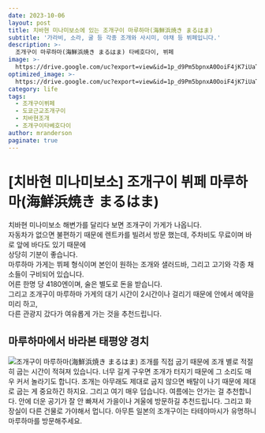 ```yaml
---
date: 2023-10-06
layout: post
title: 치바현 미나미보소에 있는 조개구이 마루하마(海鮮浜焼き まるはま)
subtitle: '가라비, 소라, 굴 등 각종 조개와 사시미, 야채 등 뷔페입니다.'
description: >-
  조개구이 마루하마(海鮮浜焼き まるはま) 타베호다이, 뷔페
image: >-
  https://drive.google.com/uc?export=view&id=1p_d9Pm5bpnxA0OoiF4jK7iUaTUiqhNpY
optimized_image: >-
  https://drive.google.com/uc?export=view&id=1p_d9Pm5bpnxA0OoiF4jK7iUaTUiqhNpY
category: life
tags:
  - 조개구이뷔페
  - 도쿄근교조개구이
  - 치바현조개
  - 조개구이타베호다이
author: mranderson
paginate: true
---
```

# [치바현 미나미보소] 조개구이 뷔페 마루하마(海鮮浜焼き まるはま)
치바현 미나미보소 해변가를 달리다 보면 조개구이 가게가 나옵니다.  
자동차가 없으면 불편하기 때문에 렌트카를 빌려서 방문 했는데, 주차비도 무료이며 바로 앞에 바다도 있기 때문에  
상당히 기분이 좋습니다.  
마루하마 가게는 뷔페 형식이며 본인이 원하는 조개와 샐러드바, 그리고 고기와 각종 채소들이 구비되어 있습니다.  
어른 한명 당 4180엔이며, 술은 별도로 돈을 받습니다.  
그리고 조개구이 마루하마 가게의 대기 시간이 2시간이나 걸리기 때문에 안에서 예약을 미리 하고,  
다른 관광지 갔다가 여유롭게 가는 것을 추천드립니다.  

## 마루하마에서 바라본 태평양 경치
<img src="https://drive.google.com/uc?export=view&id=1zZkRkNMGipw-bp2Cy79VDvefx3sF_FPW"    alt="조개구이 마루하마(海鮮浜焼き まるはま)">
조개를 직접 굽기 때문에 조개 별로 적절히 굽는 시간이 적혀져 있습니다.  
너무 길게 구우면 조개가 터지기 때문에 그 소리도 매우 커서 놀라기도 합니다.  
조개는 아무래도 제대로 굽지 않으면 배탈이 나기 때문에 제대로 굽는 게 중요하긴 하지요.  
그리고 여기 매우 덥습니다. 여름에는 안가는 걸 추천합니다. 안에 더운 공기가 잘 안 빠져서 가을이나 겨울에 방문하길 추천드립니다.  
그리고 화장실이 다른 건물로 가야해서 멉니다.  
아무튼 일본의 조개구이는 타테야마시가 유명하니 마루하마를 방문해주세요.  